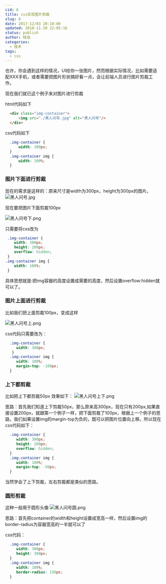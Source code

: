 ```yaml
---
cid: 6
title: css实现图片剪裁
slug: 6
date: 2017-12/03 20:10:00
updated: 2018-11-20 22:05:16
status: publish
author: 桃翁
categories: 
  - 技术
tags: 
  - css
---
```



也许，你会遇到这样的情况，UI给你一张图片，然而根据实际情况，比如需要适配XXX手机，或者需要把图片形状搞好看一点，会让前端人员进行图片剪裁工作。


<!--more-->


现在我们就已这个例子来对图片进行剪裁

html代码如下

```html
  <div class="img-container">
      <img src="./黑人问号.jpg" alt="黑人问号"/>
  </div>
```
css代码如下

```css
  .img-container {
      width: 300px;
  }
  .img-container img {
      width: 100%;
  }
```

### 图片下面进行剪裁
现在的需求是这样的：原来尺寸是width为300px，height为300px的图片。
![黑人问号.jpg][1]  

现在要把图片下面剪裁100px

![黑人问号下.png][2]

只需要将css改为

 ```css
  .img-container {
     width: 300px;
     height: 200px;
     overflow: hidden;
  }
 .img-container img {
     width: 100%;
  }
```
具体思想就是:把img容器的高度设置成需要的高度，然后设置overflow:hidden就可以了。

### 图片上面进行剪裁
比如我们把上面剪裁100px，变成这样

![黑人问号上.png][3]

css代码只需要改为：
```css
  .img-container {
     width: 300px;
   }
  .img-container img {
     width: 100%;
     margin-top: -100px;
  }
```
### 上下都剪裁
比如把上下都剪裁50px
效果如下：
![黑人问号上下.png][4]

思路：首先我们知道上下剪裁50px，那么原来高300px，现在只有200px,如果直接设置200px，就跟第一个例子一样，把下面剪裁了100px，根据上一个例子的思路，我们如果设置img的margin-top为负的，既可以把图片位置向上移。所以现在css代码如下：

```css
  .img-container {
     width: 300px;
     height: 200px;
     overflow: hidden;
  }
  .img-container img {
     width: 100%;
     margin-top: -50px;
  }
```

当然学会了上下剪裁，左右剪裁都是类似的思路。

### 圆形剪裁
这种一般用于圆形头像
![黑人问号圆.png][5]

思路：首先把container的width和height设置成宽高一样，然后设置img的 border-radius为容器宽高的一半就可以了

css代码：

```css
  .img-container {
     width: 300px;
     height: 300px;
  }
  .img-container img {
     width: 100%;
     border-radius: 150px;
  }
```

  [1]: http://120.78.133.198/usr/uploads/2017/12/1006437807.jpg
  [2]: http://120.78.133.198/usr/uploads/2017/12/3909861701.png
  [3]: http://120.78.133.198/usr/uploads/2017/12/547838547.png
  [4]: http://120.78.133.198/usr/uploads/2017/12/469103045.png
  [5]: http://120.78.133.198/usr/uploads/2017/12/2851494723.png